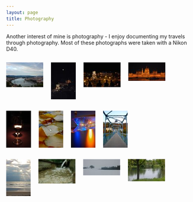 ```yaml
---
layout: page
title: Photography
---
```



Another interest of mine is photography - I enjoy documenting my travels through photography.  Most of these photographs were taken with a Nikon D40.

<script type="javascript">
Shadowbox.init();

</script>

<div class="three columns">

<a href="/images/gellertHill.jpg" rel="lightbox[travel]" title="View of Budapest from Gellert Hill"><img id="thumbnail" class="scale-with-grid" src="/images/gellertHillThumbnail.jpg"></a>

<a href="/images/bridgeMoon.jpg" rel="lightbox[travel]" title="Budapest at Night"><img id="thumbnail" class="scale-with-grid" src="/images/bridgeMoonThumbnail.jpg"></a>

<a href="/images/chainBridge.jpg" rel="lightbox[travel]" title="Budapest's Chain Bridge at Night"><img id="thumbnail" class="scale-with-grid" src="/images/chainBridgeThumbnail.jpg">
</a>

<a href="/images/parliament.jpg" rel="lightbox[travel]" title="Hungary's Parliament Building"><img id="thumbnail" class="scale-with-grid" src="/images/parliamentThumbnail.jpg"></a>

</div>

<div class="three columns">

<a href="/images/tokaj.jpg" rel="lightbox[travel]" title="Weekend at Tokaj, Hungary's Wine Region"><img id="thumbnail" class="scale-with-grid" src="/images/tokajThumbnail.jpg"></a>

<a href="/images/leaves.jpg" rel="lightbox[travel]" title="Geneva's Fall Leaves"><img id="thumbnail" class="scale-with-grid" src="/images/leavesThumbnail.jpg"></a>

<a href="/images/bmwMuseum.jpg" rel="lightbox[travel]" title="BMW Museum in Munich, Germany"><img id="thumbnail" class="scale-with-grid" src="/images/bmwMuseumThumbnail.jpg"></a>

<a href="/images/salzburgBridge.jpg" rel="lightbox[travel]" title="Salzburg, Austria"><img id="thumbnail" class="scale-with-grid" src="/images/salzburgBridgeThumbnail.jpg"></a>

</div>

<div class="three columns">

<a href="/images/californiaBeach.jpg" rel="lightbox[travel]" title="Malibu, California"><img id="thumbnail" class="scale-with-grid" src="/images/californiaBeachThumbnail.jpg"></a>

<a href="/images/fountain.jpg" rel="lightbox[travel]" title="In Austin, Minnesota"><img id="thumbnail" class="scale-with-grid" src="/images/fountainThumbnail.jpg"></a>

<a href="/images/carletonWinter.jpg" rel="lightbox[travel]" title="Carleton College in the Winter"><img id="thumbnail" class="scale-with-grid" src="/images/carletonWinterThumbnail.jpg"></a>

<a href="/images/carletonSpring.jpg" rel="lightbox[travel]" title="Carleton College in the Spring"><img id="thumbnail" class="scale-with-grid" src="/images/carletonSpringThumbnail.jpg"></a>

</div>

